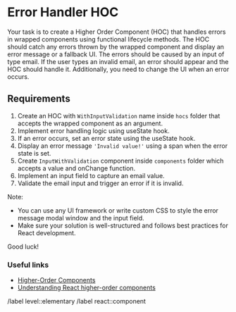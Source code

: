 # Error Handler HOC

Your task is to create a Higher Order Component (HOC) that handles errors in wrapped components using functional lifecycle methods. The HOC should catch any errors thrown by the wrapped component and display an error message or a fallback UI. The errors should be caused by an input of type email. If the user types an invalid email, an error should appear and the HOC should handle it. Additionally, you need to change the UI when an error occurs.

## Requirements

1. Create an HOC with `WithInputValidation` name inside `hocs` folder that accepts the wrapped component as an argument.
2. Implement error handling logic using useState hook.
3. If an error occurs, set an error state using the useState hook.
4. Display an error message `'Invalid value!'` using a span when the error state is set.
5. Create `InputWithValidation` component inside `components` folder which accepts a value and onChange function.
6. Implement an input field to capture an email value.
7. Validate the email input and trigger an error if it is invalid.

Note:

- You can use any UI framework or write custom CSS to style the error message modal window and the input field.
- Make sure your solution is well-structured and follows best practices for React development.

Good luck!

### Useful links

- [Higher-Order Components](https://legacy.reactjs.org/docs/higher-order-components.html)
- [Understanding React higher-order components](https://blog.logrocket.com/understanding-react-higher-order-components/)

/label level::elementary
/label react::component
